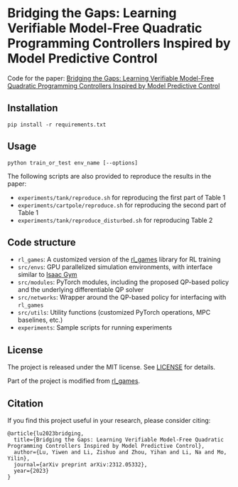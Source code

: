 # Bridging the Gaps: Learning Verifiable Model-Free Quadratic Programming Controllers Inspired by Model Predictive Control

Code for the paper: [Bridging the Gaps: Learning Verifiable Model-Free Quadratic Programming Controllers Inspired by Model Predictive Control](https://arxiv.org/pdf/2312.05332)

## Installation

```
pip install -r requirements.txt
```

## Usage

```
python train_or_test env_name [--options]
```

The following scripts are also provided to reproduce the results in the paper:

- `experiments/tank/reproduce.sh` for reproducing the first part of Table 1
- `experiments/cartpole/reproduce.sh` for reproducing the second part of Table 1
- `experiments/tank/reproduce_disturbed.sh` for reproducing Table 2

## Code structure

- `rl_games`: A customized version of the [rl_games](https://github.com/Denys88/rl_games) library for RL training
- `src/envs`: GPU parallelized simulation environments, with interface similar to [Isaac Gym](https://github.com/NVIDIA-Omniverse/IsaacGymEnvs)
- `src/modules`: PyTorch modules, including the proposed QP-based policy and the underlying differentiable QP solver
- `src/networks`: Wrapper around the QP-based policy for interfacing with `rl_games`
- `src/utils`: Utility functions (customized PyTorch operations, MPC baselines, etc.)
- `experiments`: Sample scripts for running experiments

## License

The project is released under the MIT license. See [LICENSE](LICENSE) for details.

Part of the project is modified from [rl_games](https://github.com/Denys88/rl_games).

## Citation

If you find this project useful in your research, please consider citing:

```
@article{lu2023bridging,
  title={Bridging the Gaps: Learning Verifiable Model-Free Quadratic Programming Controllers Inspired by Model Predictive Control},
  author={Lu, Yiwen and Li, Zishuo and Zhou, Yihan and Li, Na and Mo, Yilin},
  journal={arXiv preprint arXiv:2312.05332},
  year={2023}
}
```
